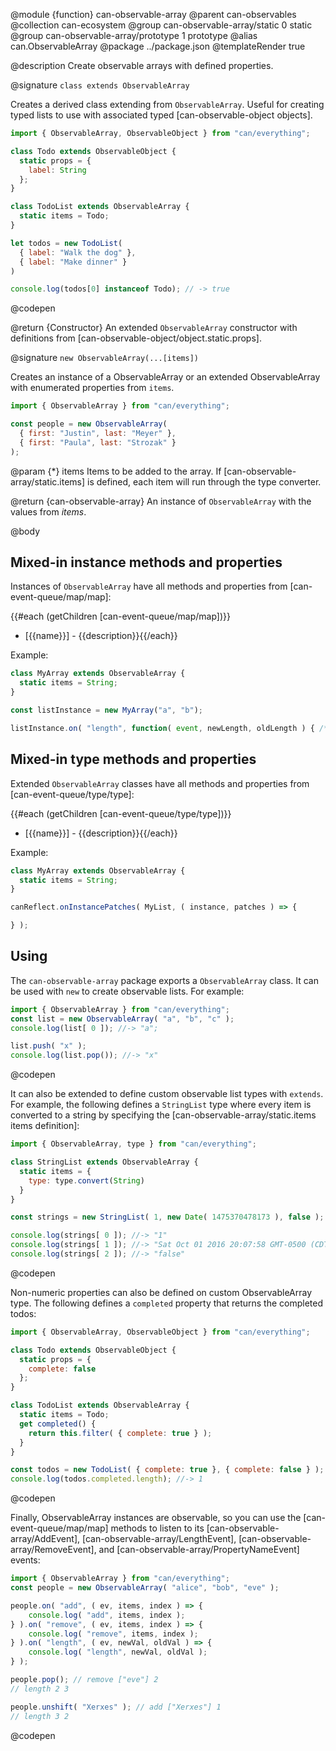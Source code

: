 @module {function} can-observable-array
@parent can-observables
@collection can-ecosystem
@group can-observable-array/static 0 static
@group can-observable-array/prototype 1 prototype
@alias can.ObservableArray
@package ../package.json
@templateRender true

@description Create observable arrays with defined properties.

@signature `class extends ObservableArray`

  Creates a derived class extending from `ObservableArray`. Useful for creating typed lists to use with associated typed [can-observable-object objects].

  ```js
  import { ObservableArray, ObservableObject } from "can/everything";

  class Todo extends ObservableObject {
    static props = {
      label: String
    };
  }

  class TodoList extends ObservableArray {
    static items = Todo;
  }

  let todos = new TodoList(
    { label: "Walk the dog" },
    { label: "Make dinner" }
  )

  console.log(todos[0] instanceof Todo); // -> true
  ```
  @codepen

  @return {Constructor} An extended `ObservableArray` constructor with definitions from [can-observable-object/object.static.props].

@signature `new ObservableArray(...[items])`

  Creates an instance of a ObservableArray or an extended ObservableArray with enumerated properties from `items`.

  ```js
  import { ObservableArray } from "can/everything";

  const people = new ObservableArray(
  	{ first: "Justin", last: "Meyer" },
  	{ first: "Paula", last: "Strozak" }
  );
  ```

  @param {*} items Items to be added to the array. If [can-observable-array/static.items] is defined, each item will run through the type converter.

  @return {can-observable-array} An instance of `ObservableArray` with the values from _items_.

@body

## Mixed-in instance methods and properties

Instances of `ObservableArray` have all methods and properties from
[can-event-queue/map/map]:

{{#each (getChildren [can-event-queue/map/map])}}
- [{{name}}] - {{description}}{{/each}}

Example:

```js
class MyArray extends ObservableArray {
  static items = String;
}

const listInstance = new MyArray("a", "b");

listInstance.on( "length", function( event, newLength, oldLength ) { /* ... */ } );
```


## Mixed-in type methods and properties

Extended `ObservableArray` classes have all methods and properties from
[can-event-queue/type/type]:

{{#each (getChildren [can-event-queue/type/type])}}
- [{{name}}] - {{description}}{{/each}}

Example:

```js
class MyArray extends ObservableArray {
  static items = String;
}

canReflect.onInstancePatches( MyList, ( instance, patches ) => {

} );
```

## Using

The `can-observable-array` package exports a `ObservableArray` class.  It can be used
with `new` to create observable lists.  For example:

```js
import { ObservableArray } from "can/everything";
const list = new ObservableArray( "a", "b", "c" );
console.log(list[ 0 ]); //-> "a";

list.push( "x" );
console.log(list.pop()); //-> "x"
```
@codepen

It can also be extended to define custom observable list types with `extends`.  For example, the following defines a `StringList` type where every item is converted to a string by specifying the [can-observable-array/static.items items definition]:

```js
import { ObservableArray, type } from "can/everything";

class StringList extends ObservableArray {
  static items = {
    type: type.convert(String)
  }
}

const strings = new StringList( 1, new Date( 1475370478173 ), false );

console.log(strings[ 0 ]); //-> "1"
console.log(strings[ 1 ]); //-> "Sat Oct 01 2016 20:07:58 GMT-0500 (CDT)"
console.log(strings[ 2 ]); //-> "false"
```
@codepen

Non-numeric properties can also be defined on custom ObservableArray type.  The following
defines a `completed` property that returns the completed todos:

```js
import { ObservableArray, ObservableObject } from "can/everything";

class Todo extends ObservableObject {
  static props = {
    complete: false
  };
}

class TodoList extends ObservableArray {
  static items = Todo;
  get completed() {
    return this.filter( { complete: true } );
  }
}

const todos = new TodoList( { complete: true }, { complete: false } );
console.log(todos.completed.length); //-> 1
```
@codepen

Finally, ObservableArray instances are observable, so you can use the [can-event-queue/map/map]
methods to listen to its [can-observable-array/AddEvent],
[can-observable-array/LengthEvent], [can-observable-array/RemoveEvent],
and [can-observable-array/PropertyNameEvent] events:

```js
import { ObservableArray } from "can/everything";
const people = new ObservableArray( "alice", "bob", "eve" );

people.on( "add", ( ev, items, index ) => {
	console.log( "add", items, index );
} ).on( "remove", ( ev, items, index ) => {
	console.log( "remove", items, index );
} ).on( "length", ( ev, newVal, oldVal ) => {
	console.log( "length", newVal, oldVal );
} );

people.pop(); // remove ["eve"] 2
// length 2 3

people.unshift( "Xerxes" ); // add ["Xerxes"] 1
// length 3 2
```
@codepen
